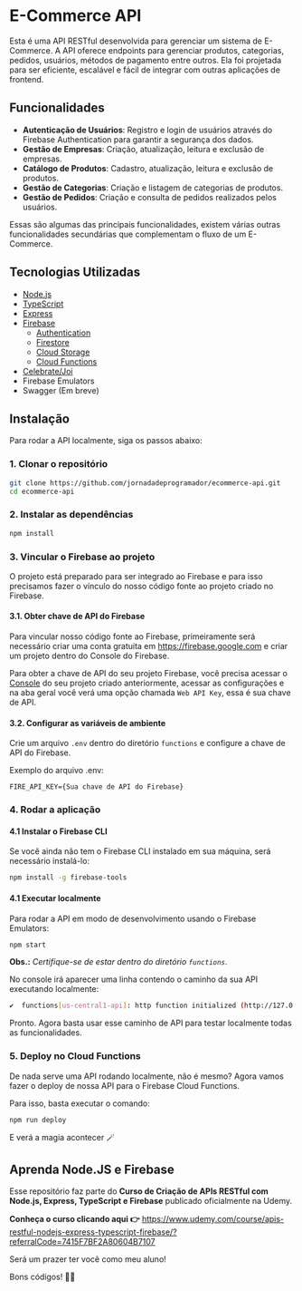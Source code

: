 # E-Commerce API

Esta é uma API RESTful desenvolvida para gerenciar um sistema de E-Commerce. A API oferece endpoints para gerenciar produtos, categorias, pedidos, usuários, métodos de pagamento entre outros. Ela foi projetada para ser eficiente, escalável e fácil de integrar com outras aplicações de frontend.

## Funcionalidades

- **Autenticação de Usuários**: Registro e login de usuários através do Firebase Authentication para garantir a segurança dos dados.
- **Gestão de Empresas**: Criação, atualização, leitura e exclusão de empresas.
- **Catálogo de Produtos**: Cadastro, atualização, leitura e exclusão de produtos.
- **Gestão de Categorias**: Criação e listagem de categorias de produtos.
- **Gestão de Pedidos**: Criação e consulta de pedidos realizados pelos usuários.

Essas são algumas das principais funcionalidades, existem várias outras funcionalidades secundárias que complementam o fluxo de um E-Commerce.

## Tecnologias Utilizadas

- [Node.js](https://nodejs.org)
- [TypeScript](https://www.typescriptlang.org)
- [Express](https://expressjs.com)
- [Firebase](https://firebase.google.com)
  - [Authentication](https://firebase.google.com/docs/auth)
  - [Firestore](https://firebase.google.com/docs/firestore)
  - [Cloud Storage](https://firebase.google.com/docs/storage)
  - [Cloud Functions](https://firebase.google.com/docs/functions)
- [Celebrate/Joi](https://www.npmjs.com/package/celebrate)
- Firebase Emulators
- Swagger (Em breve)

## Instalação

Para rodar a API localmente, siga os passos abaixo:

### 1. Clonar o repositório

```bash
git clone https://github.com/jornadadeprogramador/ecommerce-api.git
cd ecommerce-api
```

### 2. Instalar as dependências

```bash
npm install
```

### 3. Vincular o Firebase ao projeto

O projeto está preparado para ser integrado ao Firebase e para isso precisamos fazer o vínculo do nosso código fonte ao projeto criado no Firebase.

#### 3.1. Obter chave de API do Firebase

Para vincular nosso código fonte ao Firebase, primeiramente será necessário criar uma conta gratuita em https://firebase.google.com e criar um projeto dentro do Console do Firebase.

Para obter a chave de API do seu projeto Firebase, você precisa acessar o [Console](https://console.firebase.google.com) do seu projeto criado anteriormente, acessar as configurações e na aba geral você verá uma opção chamada `Web API Key`, essa é sua chave de API.

#### 3.2. Configurar as variáveis de ambiente

Crie um arquivo `.env` dentro do diretório `functions` e configure a chave de API do Firebase.

Exemplo do arquivo .env:

```
FIRE_API_KEY={Sua chave de API do Firebase}
```

### 4. Rodar a aplicação

#### 4.1 Instalar o Firebase CLI

Se você ainda não tem o Firebase CLI instalado em sua máquina, será necessário instalá-lo:

```bash
npm install -g firebase-tools
```

#### 4.1 Executar localmente

Para rodar a API em modo de desenvolvimento usando o Firebase Emulators:

```bash
npm start
```

**Obs.:** _Certifique-se de estar dentro do diretório `functions`_.

No console irá aparecer uma linha contendo o caminho da sua API executando localmente:

```bash
✔  functions[us-central1-api]: http function initialized (http://127.0.0.1:5001/e-commerce-d1288/us-central1/api).
```

Pronto. Agora basta usar esse caminho de API para testar localmente todas as funcionalidades.

### 5. Deploy no Cloud Functions

De nada serve uma API rodando localmente, não é mesmo? Agora vamos fazer o deploy de nossa API para o Firebase Cloud Functions.

Para isso, basta executar o comando:

```bash
npm run deploy
```

E verá a magia acontecer 🪄

## Aprenda Node.JS e Firebase

Esse repositório faz parte do **Curso de Criação de APIs RESTful com Node.js, Express, TypeScript e Firebase** publicado oficialmente na Udemy.

**Conheça o curso clicando aqui 👉**
https://www.udemy.com/course/apis-restful-nodejs-express-typescript-firebase/?referralCode=7415F7BF2A80604B7107

Será um prazer ter você como meu aluno!

Bons códigos! 👨‍💻